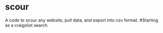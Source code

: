 # scour
A code to scour any website, pull data, and export into csv format. #Starting as a craigslist search
